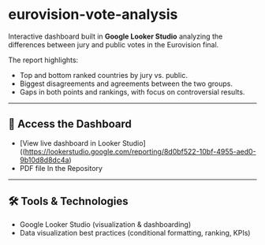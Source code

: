 # eurovision-vote-analysis

Interactive dashboard built in **Google Looker Studio** analyzing the differences between jury and public votes in the Eurovision final.

The report highlights:
- Top and bottom ranked countries by jury vs. public.
- Biggest disagreements and agreements between the two groups.
- Gaps in both points and rankings, with focus on controversial results.

---

## 🔗 Access the Dashboard
- [View live dashboard in Looker Studio]((https://lookerstudio.google.com/reporting/8d0bf522-10bf-4955-aed0-9b10d8d8dc4a)  
- PDF file In the Repository
---

## 🛠️ Tools & Technologies
- Google Looker Studio (visualization & dashboarding)
- Data visualization best practices (conditional formatting, ranking, KPIs)

